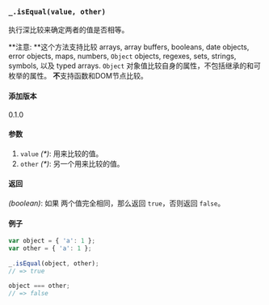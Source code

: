 ### `_.isEqual(value, other)`[​](#_isequalvalue-other "_isequalvalue-other的直接链接")

执行深比较来确定两者的值是否相等。  
  
\*\*注意: \*\*这个方法支持比较 arrays, array buffers, booleans, date objects, error objects, maps, numbers, `Object` objects, regexes, sets, strings, symbols, 以及 typed arrays. `Object` 对象值比较自身的属性，不包括继承的和可枚举的属性。 **不**支持函数和DOM节点比较。

#### 添加版本

0.1.0

#### 参数

1.  `value` _(\*)_: 用来比较的值。
2.  `other` _(\*)_: 另一个用来比较的值。

#### 返回

_(boolean)_: 如果 两个值完全相同，那么返回 `true`，否则返回 `false`。

#### 例子

```js
var object = { 'a': 1 };
var other = { 'a': 1 };
 
_.isEqual(object, other);
// => true
 
object === other;
// => false

```